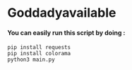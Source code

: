 # Goddadyavailable
#### You can easily run this script by doing :
```
pip install requests
pip install colorama
python3 main.py
```
